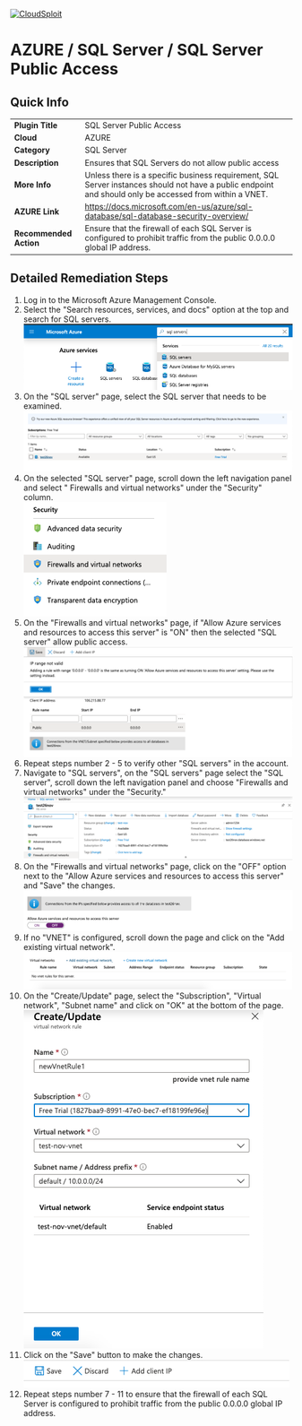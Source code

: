 [![CloudSploit](https://cloudsploit.com/img/logo-new-big-text-100.png "CloudSploit")](https://cloudsploit.com)

# AZURE / SQL Server / SQL Server Public Access

## Quick Info

| | |
|-|-|
| **Plugin Title** | SQL Server Public Access |
| **Cloud** | AZURE |
| **Category** | SQL Server |
| **Description** | Ensures that SQL Servers do not allow public access |
| **More Info** | Unless there is a specific business requirement, SQL Server instances should not have a public endpoint and should only be accessed from within a VNET. |
| **AZURE Link** | https://docs.microsoft.com/en-us/azure/sql-database/sql-database-security-overview/ |
| **Recommended Action** | Ensure that the firewall of each SQL Server is configured to prohibit traffic from the public 0.0.0.0 global IP address. |

## Detailed Remediation Steps

1. Log in to the Microsoft Azure Management Console.
2. Select the "Search resources, services, and docs" option at the top and search for SQL servers. </br> <img src="/resources/azure/sqlserver/sql-server-public-access/step2.png"/>
3. On the "SQL server" page, select the SQL server that needs to be examined. </br> <img src="/resources/azure/sqlserver/sql-server-public-access/step3.png"/>
4. On the selected "SQL server" page, scroll down the left navigation panel and select " Firewalls and virtual networks" under the "Security" column.</br> <img src="/resources/azure/sqlserver/sql-server-public-access/step4.png"/>
5. On the "Firewalls and virtual networks" page, if "Allow Azure services and resources to access this server" is "ON" then the selected "SQL server" allow public access.</br> <img src="/resources/azure/sqlserver/sql-server-public-access/step5.png"/>
6. Repeat steps number 2 - 5 to verify other "SQL servers" in the account.</br>
7. Navigate to "SQL servers", on the "SQL servers" page select the "SQL server", scroll down the left navigation panel and choose "Firewalls and virtual networks" under the "Security."</br> <img src="/resources/azure/sqlserver/sql-server-public-access/step7.png"/>
8. On the "Firewalls and virtual networks" page, click on the "OFF" option next to the "Allow Azure services and resources to access this server" and "Save" the changes.</br> <img src="/resources/azure/sqlserver/sql-server-public-access/step8.png"/>
9. If no "VNET" is configured, scroll down the page and click on the "Add existing virtual network".</br> <img src="/resources/azure/sqlserver/sql-server-public-access/step9.png"/>
10. On the "Create/Update" page, select the "Subscription", "Virtual network", "Subnet name" and click on "OK" at the bottom of the page.</br> <img src="/resources/azure/sqlserver/sql-server-public-access/step10.png"/>
11. Click on the "Save" button to make the changes.</br> <img src="/resources/azure/sqlserver/sql-server-public-access/step11.png"/>
12. Repeat steps number 7 - 11 to ensure that the firewall of each SQL Server is configured to prohibit traffic from the public 0.0.0.0 global IP address.</br>
